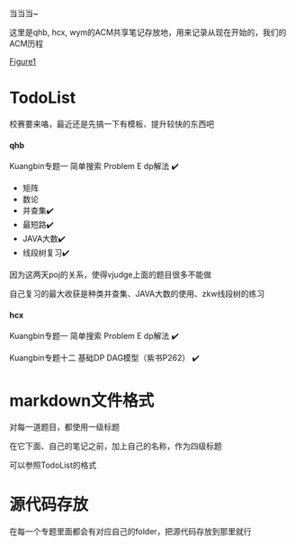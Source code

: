 当当当~

这里是qhb, hcx, wym的ACM共享笔记存放地，用来记录从现在开始的，我们的ACM历程

[Figure1](https://github.com/qhb1001/For-that-dream/blob/master/Figure1.jpg)

# TodoList

校赛要来咯，最近还是先搞一下有模板、提升较快的东西吧

#### qhb

Kuangbin专题一 简单搜索 Problem E dp解法   :heavy_check_mark:

- 矩阵
- 数论
- 并查集:heavy_check_mark:
- 最短路:heavy_check_mark:
- JAVA大数:heavy_check_mark:
- 线段树复习:heavy_check_mark:

因为这两天poj的关系，使得vjudge上面的题目很多不能做

自己复习的最大收获是种类并查集、JAVA大数的使用、zkw线段树的练习

#### hcx

Kuangbin专题一 简单搜索 Problem E dp解法   :heavy_check_mark:

Kuangbin专题十二 基础DP DAG模型（紫书P262） :heavy_check_mark:

# markdown文件格式

对每一道题目，都使用一级标题

在它下面、自己的笔记之前，加上自己的名称，作为四级标题

可以参照TodoList的格式

# 源代码存放

在每一个专题里面都会有对应自己的folder，把源代码存放到那里就行


